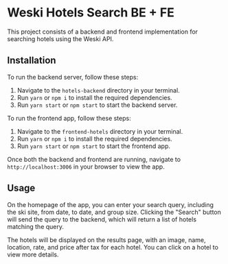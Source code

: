 # Weski Hotels Search BE + FE

This project consists of a backend and frontend implementation for searching hotels using the Weski API.

## Installation

To run the backend server, follow these steps:

1. Navigate to the `hotels-backend` directory in your terminal.
2. Run `yarn` or `npm i` to install the required dependencies.
3. Run `yarn start` or `npm start` to start the backend server.

To run the frontend app, follow these steps:

1. Navigate to the `frontend-hotels` directory in your terminal.
2. Run `yarn` or `npm i` to install the required dependencies.
3. Run `yarn start` or `npm start` to start the frontend app.

Once both the backend and frontend are running, navigate to `http://localhost:3006` in your browser to view the app.

## Usage

On the homepage of the app, you can enter your search query, including the ski site, from date, to date, and group size. Clicking the "Search" button will send the query to the backend, which will return a list of hotels matching the query.

The hotels will be displayed on the results page, with an image, name, location, rate, and price after tax for each hotel. You can click on a hotel to view more details.
